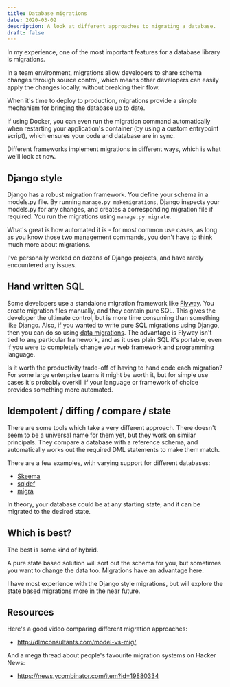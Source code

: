 ```yaml
---
title: Database migrations
date: 2020-03-02
description: A look at different approaches to migrating a database.
draft: false
---
```


In my experience, one of the most important features for a database library is migrations.

In a team environment, migrations allow developers to share schema changes through source control, which means other developers can easily apply the changes locally, without breaking their flow.

When it's time to deploy to production, migrations provide a simple mechanism for bringing the database up to date.

If using Docker, you can even run the migration command automatically when restarting your application's container (by using a custom entrypoint script), which ensures your code and database are in sync.

Different frameworks implement migrations in different ways, which is what we'll look at now.

## Django style

Django has a robust migration framework. You define your schema in a models.py file. By running `manage.py makemigrations`, Django inspects your models.py for any changes, and creates a corresponding migration file if required. You run the migrations using `manage.py migrate`.

What's great is how automated it is - for most common use cases, as long as you know those two management commands, you don't have to think much more about migrations.

I've personally worked on dozens of Django projects, and have rarely encountered any issues.

## Hand written SQL

Some developers use a standalone migration framework like [Flyway](https://flywaydb.org/). You create migration files manually, and they contain pure SQL. This gives the developer the ultimate control, but is more time consuming than something like Django. Also, if you wanted to write pure SQL migrations using Django, then you can do so using [data migrations](https://docs.djangoproject.com/en/3.0/topics/migrations/#data-migrations). The advantage is Flyway isn't tied to any particular framework, and as it uses plain SQL it's portable, even if you were to completely change your web framework and programming language.

Is it worth the productivity trade-off of having to hand code each migration? For some large enterprise teams it might be worth it, but for simple use cases it's probably overkill if your language or framework of choice provides something more automated.

## Idempotent / diffing / compare / state

There are some tools which take a very different approach. There doesn't seem to be a universal name for them yet, but they work on similar principals. They compare a database with a reference schema, and automatically works out the required DML statements to make them match.

There are a few examples, with varying support for different databases:

 * [Skeema](https://github.com/skeema/skeema)
 * [sqldef](https://github.com/k0kubun/sqldef/)
 * [migra](https://github.com/djrobstep/migra)

In theory, your database could be at any starting state, and it can be migrated to the desired state.

## Which is best?

The best is some kind of hybrid.

A pure state based solution will sort out the schema for you, but sometimes you want to change the data too. Migrations have an advantage here.

I have most experience with the Django style migrations, but will explore the state based migrations more in the near future.

## Resources

Here's a good video comparing different migration approaches:

 * http://dlmconsultants.com/model-vs-mig/

And a mega thread about people's favourite migration systems on Hacker News:

 * https://news.ycombinator.com/item?id=19880334
